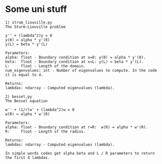# Some uni stuff


    1) strum_liouville.py
    The Sturm-Liouville problem

    y'' + (lambda^2)y = 0
    y(0) = alpha * y'(0)
    y(L) = beta * y'(L)

    Parameters:
    alpha: float - Boundary condition at x=0: y(0) = alpha * y'(0).
    beta:  float - Boundary condition at x=L: y(L) = beta * y'(L).
    L:     float - Length of the domain.
    num_eigenvalues: int - Number of eigenvalues to compute. In the code it is equal to 4.

    Returns:
    lambdas: ndarray - Computed eigenvalues (lambda).

    2) bessel.py
    The Bessel equation

    w'' + (1/r)w' + (lambda^2)w = 0
    w(R) = alpha * w'(R)

    Parameters:
    alpha: float - Boundary condition at r=R:  w(R) = alpha * w'(R).
    R:     float - Length of the radius.

    Returns:
    lambdas: ndarray - Computed eigenvalues (lambda).

    In simple words codes get alpha beta and L / R parameters to return the first 4 lambdas.
    
